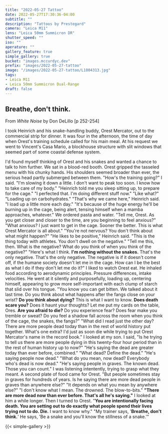 ```yaml
---
title: "2022-05-27 Tattoo"
date: 2022-05-27T17:30:36-04:00
subtitle: ""
description: "Tattoos by Prestegard"
camera: "Leica M11"
lens: "Leica 50mm Summicron DR"
shutter_speed: ""
iso: ""
aperature: ""
gallery_feature: true
simple_gallery: true
bucket: "images.mccurdyc.dev"
prefix: "images/2022-05-27-tattoo"
image: "/images/2022-05-27-tattoo/L1004313.jpg"
tags:
- Leica M11
- Leica 50mm Summicron Dual-Range
draft: false
---
```


## Breathe, don't think.

From _White Noise_ by Don DeLillo [p 252-254]

I took Heinrich and his snake-handling buddy, Orest Mercator, out to the commercial
strip for dinner. It was four in the afternoon, the time of day when Orest's training
schedule called for his main meal. At his request we went to Vincent's Casa Mario,
a blockhouse structure with slit windows that seemed part of some coastal defense
system.

  I'd found myself thinking of Orest and his snakes and wanted a chance to talk to
him further.
  We sat in a blood-red booth. Orest gripped the tasseled menu with his chunky
hands. His shoulders seemed broader than ever, the serious head partly submerged
between them.
  "How's the training going?" I said.
  "I'm slowing it down a little. I don't want to peak too soon. I know how to take
care of my body."
  "Heinrich told me you sleep sitting up, to prepare for the cage."
  "I perfected that. I'm doing different stuff now."
  "Like what?"
  "Loading up on carbohydrates."
  "That's why we came here," Heinrich said.
  "I load up a little more each day."
  "It's because of the huge energy he'll be burning up in the cage, being alert,
tensing himself when a mamba approaches, whatever."
  We ordered pasta and water.
  "Tell me, Orest. As you get closer and closer to the time, are you beginning to
feel anxious?"
  "What anxious? I just want to get in the cage. Sooner the better. This is what
Orest Mercator is all about."
  "You're not nervous? You don't think about what might happen?"
  "He likes to be positive," Heinrich said. "This is the thing today with athletes.
You don't dwell on the negative."
  "Tell me this, then. What is the negative? What do you think of when you think
of the negative?"
  "Here's what I think. **I'm nothing without the snakes.** That's the only negative.
That's the only negative. The negative is if it doesn't come off, if the humane
society doesn't let me in the cage. How can I be the best as what I do if they
don't let me do it?"
  I liked to watch Orest eat. He inhaled food according to aerodynamic principles.
Pressure differences, intake velocities. He went at it silently and purposefully,
loading up, centering himself, appearing to grow more self-important with each clump
of starch that slid over his tongue.
  "You know you can get bitten. We talked about it last time. Do you think about
what happens after the fangs close on your wrist? **Do you think about dying?**
This is what I want to know. **Does death scare you?** Does it haunt your thoughts?
Let me put my cards on the table, Ores. **Are you afraid to die?** Do you experience
fear? Does fear make you tremble or sweat? Do you feel a shadow fall across the
room when you think of the cage, the snakes, the fangs?"
  "What did I read just the other day? There are more people dead today than in
the rest of world history put together. What's one extra? I'd just as soon die
while trying to put Orest Mercator's name in the record book."
  I looked at my son. I said, "Is he trying to tell us there are more people dying
in this twenty-four hour period than in the rest of human history up to now?"
  "He's saying the dead are greater today than ever before, combined."
  "What dead? Define the dead."
  "He's saying people now dead."
  "What do you mean, now dead? Everybody who's dead is now dead."
  "He's saying people in graves. The known dead. Those you can count."
  I was listening intentently, trying to grasp what they meant. A second plate of
food came for Orest.
  "But people sometimes stay in graves for hundreds of years. Is he saying there
are more dead people in graves than anywhere else?"
  "It depends on what you mean by anywhere else?"
  "I don't know what I mean. The drowned. The blow-to-bits."
  **"There are more dead now than ever before. That's all he's saying."**
  I looked at him a while longer. Then I turned to Orest.
  "**You are intentionally facing death. You are setting out to do exactly what
  people spend their lives trying not to do. Die.** I want to know why."
  "My trainer says, '**Breathe, don't think.**' He says, 'Be a snake and you'll know
the stillness of a snake.'"

{{< simple-gallery >}}


